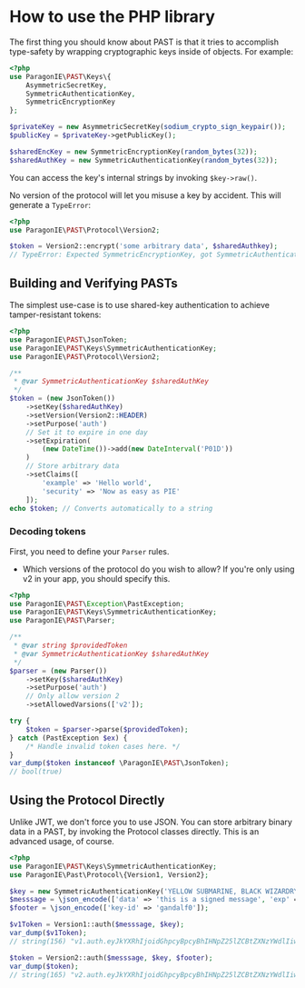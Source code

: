 # How to use the PHP library

The first thing you should know about PAST is that it tries to accomplish
type-safety by wrapping cryptographic keys inside of objects. For example:

```php
<?php
use ParagonIE\PAST\Keys\{
    AsymmetricSecretKey,
    SymmetricAuthenticationKey,
    SymmetricEncryptionKey    
};

$privateKey = new AsymmetricSecretKey(sodium_crypto_sign_keypair());
$publicKey = $privateKey->getPublicKey();

$sharedEncKey = new SymmetricEncryptionKey(random_bytes(32));
$sharedAuthKey = new SymmetricAuthenticationKey(random_bytes(32));
```

You can access the key's internal strings by invoking `$key->raw()`. 

No version of the protocol will let you misuse a key by accident.
This will generate a `TypeError`:

```php
<?php
use ParagonIE\PAST\Protocol\Version2;

$token = Version2::encrypt('some arbitrary data', $sharedAuthkey); 
// TypeError: Expected SymmetricEncryptionKey, got SymmetricAuthenticationKey.
```

## Building and Verifying PASTs

The simplest use-case is to use shared-key authentication
to achieve tamper-resistant tokens:

```php
<?php
use ParagonIE\PAST\JsonToken;
use ParagonIE\PAST\Keys\SymmetricAuthenticationKey;
use ParagonIE\PAST\Protocol\Version2;

/**
 * @var SymmetricAuthenticationKey $sharedAuthKey
 */
$token = (new JsonToken())
    ->setKey($sharedAuthKey)
    ->setVersion(Version2::HEADER)
    ->setPurpose('auth')
    // Set it to expire in one day
    ->setExpiration(
        (new DateTime())->add(new DateInterval('P01D'))
    )
    // Store arbitrary data
    ->setClaims([
        'example' => 'Hello world',
        'security' => 'Now as easy as PIE'
    ]);
echo $token; // Converts automatically to a string
```

### Decoding tokens

First, you need to define your `Parser` rules.

* Which versions of the protocol do you wish to allow? If you're only
  using v2 in your app, you should specify this.

```php
<?php
use ParagonIE\PAST\Exception\PastException;
use ParagonIE\PAST\Keys\SymmetricAuthenticationKey;
use ParagonIE\PAST\Parser;

/**
 * @var string $providedToken
 * @var SymmetricAuthenticationKey $sharedAuthKey
 */
$parser = (new Parser())
    ->setKey($sharedAuthKey)
    ->setPurpose('auth')
    // Only allow version 2
    ->setAllowedVarsions(['v2']);

try {
    $token = $parser->parse($providedToken);
} catch (PastException $ex) {
    /* Handle invalid token cases here. */
}
var_dump($token instanceof \ParagonIE\PAST\JsonToken);
// bool(true)
```

## Using the Protocol Directly

Unlike JWT, we don't force you to use JSON. You can store arbitrary binary
data in a PAST, by invoking the Protocol classes directly. This is an advanced
usage, of course.

```php
<?php
use ParagonIE\PAST\Keys\SymmetricAuthenticationKey;
use ParagonIE\Past\Protocol\{Version1, Version2};

$key = new SymmetricAuthenticationKey('YELLOW SUBMARINE, BLACK WIZARDRY');
$messsage = \json_encode(['data' => 'this is a signed message', 'exp' => '2039-01-01T00:00:00']);
$footer = \json_encode(['key-id' => 'gandalf0']);

$v1Token = Version1::auth($messsage, $key);
var_dump($v1Token);
// string(156) "v1.auth.eyJkYXRhIjoidGhpcyBpcyBhIHNpZ25lZCBtZXNzYWdlIiwiZXhwIjoiMjAzOS0wMS0wMVQwMDowMDowMCJ9tHUXb9BcoicC_kXc3fxkd_jpm2Laowv7OZ4sIH0ZlKRYcO2ez_zVtp_r94dfmh3W"

$token = Version2::auth($messsage, $key, $footer);
var_dump($token);
// string(165) "v2.auth.eyJkYXRhIjoidGhpcyBpcyBhIHNpZ25lZCBtZXNzYWdlIiwiZXhwIjoiMjAzOS0wMS0wMVQwMDowMDowMCJ9hClJIR0hw-ULW0zU0023NYqpdOFmUB7-7wBP8TzILYA=.eyJrZXktaWQiOiJnYW5kYWxmMCJ9"
```

